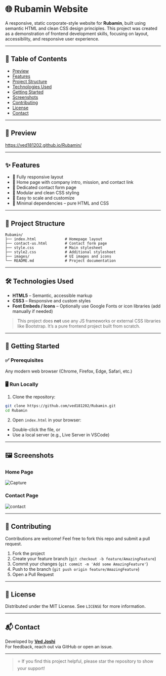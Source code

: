 # 🌐 Rubamin Website

A responsive, static corporate-style website for **Rubamin**, built using semantic HTML and clean CSS design principles. This project was created as a demonstration of frontend development skills, focusing on layout, accessibility, and responsive user experience.

---

## 📌 Table of Contents

- [Preview](#-preview)
- [Features](#-features)
- [Project Structure](#-project-structure)
- [Technologies Used](#-technologies-used)
- [Getting Started](#-getting-started)
- [Screenshots](#-screenshots)
- [Contributing](#-contributing)
- [License](#-license)
- [Contact](#-contact)

---

## 📸 Preview

https://ved181202.github.io/Rubamin/

---

## ✨ Features

- 🔹 Fully responsive layout
- 🔹 Home page with company intro, mission, and contact link
- 🔹 Dedicated contact form page
- 🔹 Modular and clean CSS styling
- 🔹 Easy to scale and customize
- 🔹 Minimal dependencies – pure HTML and CSS

---

## 📁 Project Structure

```
Rubamin/
├── index.html             # Homepage layout
├── contact-us.html        # Contact form page
├── style.css              # Main stylesheet
├── style2.css             # Additional stylesheet
├── images/                # UI images and icons
└── README.md              # Project documentation
```

---

## 🛠️ Technologies Used

- **HTML5** – Semantic, accessible markup
- **CSS3** – Responsive and custom styles
- **Font Embeds / Icons** – Optionally use Google Fonts or icon libraries (add manually if needed)

> This project does **not** use any JS frameworks or external CSS libraries like Bootstrap. It’s a pure frontend project built from scratch.

---

## 🚀 Getting Started

### ✅ Prerequisites

Any modern web browser (Chrome, Firefox, Edge, Safari, etc.)

### 🖥️ Run Locally

1. Clone the repository:

```bash
git clone https://github.com/ved181202/Rubamin.git
cd Rubamin
```

2. Open `index.html` in your browser:

- Double-click the file, or
- Use a local server (e.g., Live Server in VSCode)

---

## 🖼️ Screenshots

### Home Page

![Capture](https://github.com/user-attachments/assets/843536b6-53a4-4293-af0f-4573ae96dfc9)

### Contact Page

![contact](https://github.com/user-attachments/assets/1e8fb7db-e335-4ef3-81d7-eb524fc0a95d)

---

## 🤝 Contributing

Contributions are welcome! Feel free to fork this repo and submit a pull request.

1. Fork the project
2. Create your feature branch (`git checkout -b feature/AmazingFeature`)
3. Commit your changes (`git commit -m 'Add some AmazingFeature'`)
4. Push to the branch (`git push origin feature/AmazingFeature`)
5. Open a Pull Request

---

## 📄 License

Distributed under the MIT License. See `LICENSE` for more information.

---

## 📬 Contact

Developed by **[Ved Joshi](https://github.com/ved181202)**  
For feedback, reach out via GitHub or open an issue.

---

> ⭐ If you find this project helpful, please star the repository to show your support!
